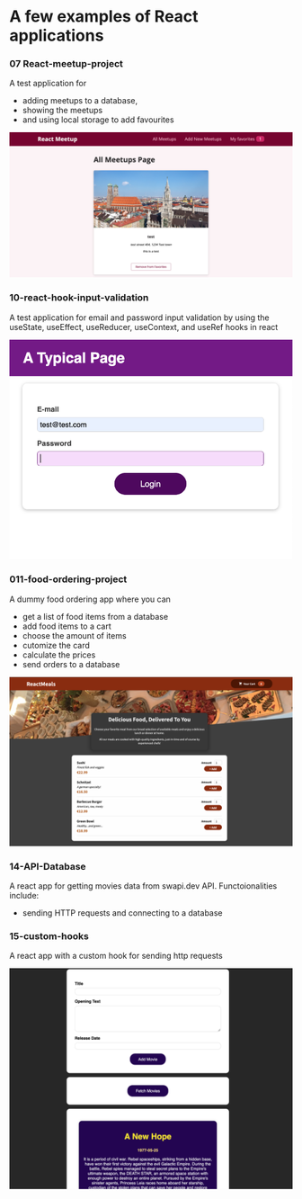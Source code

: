 # A few examples of React applications

### 07 React-meetup-project
A test application for 
- adding meetups to a database, 
- showing the meetups 
- and using local storage to add favourites

![](/img/07.png)

### 10-react-hook-input-validation
A test application for email and password input validation by using the useState, useEffect, useReducer, useContext, and useRef hooks in react

![a snapshot of the project](/img/10.png)

### 011-food-ordering-project
A dummy food ordering app where you can
- get a list of food items from a database
- add food items to a cart
- choose the amount of items
- cutomize the card
- calculate the prices
- send orders to a database

![a snapshot of the project](/img/11.png)

### 14-API-Database
A react app for getting movies data from swapi.dev API. Functoionalities include:
- sending HTTP requests and connecting to a database

### 15-custom-hooks
A react app with a custom hook for sending http requests

![a snapshot of the project](/img/14.png)
